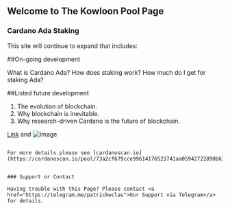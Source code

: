 ## Welcome to The Kowloon Pool Page



### Cardano Ada Staking

This site will continue to expand that includes: 


##On-going development

What is Cardano Ada?
How does staking work?
How much do I get for staking Ada?


##Listed future development

1. The evolution of blockchain.
2. Why blockchain is inevitable.
3. Why research-driven Cardano is the future of blockchain.


[Link](url) and ![Image](src)
```

For more details please see [cardanoscan.io](https://cardanoscan.io/pool/73a2cf679cce99614176523741aa05942722890b632184e377724df1).


### Support or Contact

Having trouble with this Page? Please contact <a href="https://telegram.me/patrickwclau">Our Support via Telegram</a> for details.  
